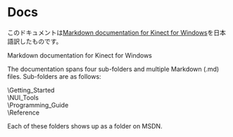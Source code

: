 Docs====このドキュメントは[Markdown documentation for Kinect for Windows](https://github.com/Kinect/Docs)を日本語訳したものです。Markdown documentation for Kinect for WindowsThe documentation spans four sub-folders and multiple Markdown (.md) files.  Sub-folders are as follows:\Getting\_Started  \NUI_Tools  \Programming\_Guide  \ReferenceEach of these folders shows up as a folder on MSDN.